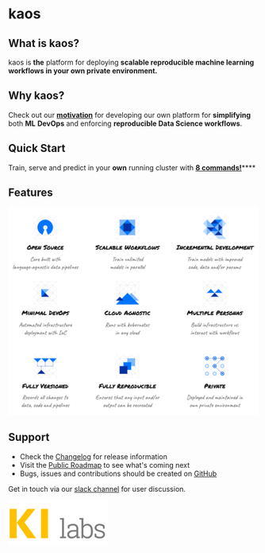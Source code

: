 # kaos

## What is kaos?

kaos is **the** platform for deploying **scalable reproducible machine learning workflows in your own private environment.**

## Why kaos?

Check out our [**motivation**](motivation/) for developing our own platform for **simplifying** both **ML** **DevOps** and enforcing **reproducible Data Science workflows**.

## Quick Start

Train, serve and predict in your **own** running cluster with [**8 commands!**](getting-started/quick-start.md)\*\*\*\*

## Features



![](.gitbook/assets/kaos-features.png)

## Support

* Check the [Changelog](miscellaneous/changelog.md) for release information
* Visit the [Public Roadmap](miscellaneous/roadmap.md) to see what's coming next
* Bugs, issues and contributions should be created on [GitHub](https://github.com/KI-labs/kaos-infra)

Get in touch via our [slack channel](https://kaos-dev.slack.com) for user discussion.





![](.gitbook/assets/image%20%288%29.png)

